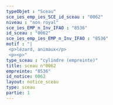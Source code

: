 ```yaml
---
typeObjet : "Sceau"
sce_ies_emp_ies_SCE_id_sceau : "0062"
niveau : "non royal"
sce_ies_EMP_n_Inv_IFAO : "8536"
id_sceau : "0062"
sce_ies_emp_ies_EMP_n_Inv_IFAO : "8536"
motif : "|
 <p>lézard, animaux</p>
 <p><p>"
type_sceau : "cylindre (empreinte)"
title: sceau n°0062
empreinte: "8536"
id_notice: 0062
layout: notice_sceau
type: sceau
partie: 1
---
```

